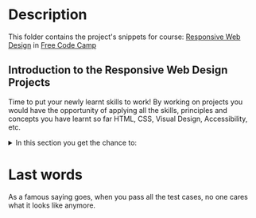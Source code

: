 # Description
This folder contains the project's snippets for course: [Responsive Web Design](https://www.freecodecamp.org/learn/responsive-web-design) in [Free Code Camp](https://www.freecodecamp.org)

## Introduction to the Responsive Web Design Projects
Time to put your newly learnt skills to work! By working on projects you would have the opportunity of applying all the skills, principles and concepts you have learnt so far HTML, CSS, Visual Design, Accessibility, etc.

<details>
<summary>In this section you get the chance to:</summary>

- [x] Build a Tribute Page
- [x] Build a Survey Form
- [x] Build a Product Landing Page
- [x] Build a Technical Documentation Page
- [x] Build a Personal Portfolio Webpage
</details>

# Last words
As a famous saying goes, when you pass all the test cases, no one cares what it looks like anymore.
